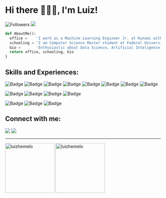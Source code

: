 <h1> Hi there 👨🏻‍💻, I'm Luiz! </h1>
 
![Followers](https://img.shields.io/github/followers/luizhemelo?style=social) ![](https://komarev.com/ghpvc/?username=luizhemelo&style=flat-square&color=ff69b4)

```python
def AboutMe():
  office =    'I work as a Machine Learning Engineer Jr. at Kunumi with a focus on health research. 💚'
  schooling = 'I am Computer Science Master student at Federal University of Minas Gerais (UFMG). 📚'
  bio =       'Enthusiastic about Data Science, Artificial Inteligence, Machine Learning and Deep Learning. ✨'
  return office, schooling, bio
}
```
<h2> Skills and Experiences: </h2>

![Badge](https://img.shields.io/badge/Python-FFD43B?style=for-the-badge&logo=python&logoColor=darkgreen) ![Badge](https://img.shields.io/badge/C%2B%2B-00599C?style=for-the-badge&logo=c%2B%2B&logoColor=white) ![Badge](https://img.shields.io/badge/C-00599C?style=for-the-badge&logo=c&logoColor=white) ![Badge](https://img.shields.io/badge/React_Native-20232A?style=for-the-badge&logo=react&logoColor=61DAFB) ![Badge](https://img.shields.io/badge/conda-342B029.svg?&style=for-the-badge&logo=anaconda&logoColor=white) ![Badge](https://img.shields.io/badge/Jupyter-F37626.svg?&style=for-the-badge&logo=Jupyter&logoColor=white) ![Badge](https://img.shields.io/badge/Git-F05032?style=for-the-badge&logo=git&logoColor=white) ![Badge](https://img.shields.io/badge/LaTeX-47A141?style=for-the-badge&logo=LaTeX&logoColor=white)

![Badge](https://img.shields.io/badge/Adobe%20Photoshop-31A8FF?style=for-the-badge&logo=Adobe%20Photoshop&logoColor=black) ![Badge](https://img.shields.io/badge/Adobe%20Lightroom-31A8FF?style=for-the-badge&logo=Adobe%20Lightroom&logoColor=white) ![Badge](https://img.shields.io/badge/Adobe%20Premiere%20Pro-9999FF?style=for-the-badge&logo=Adobe%20Premiere%20Pro&logoColor=white) ![Badge](https://img.shields.io/badge/Adobe%20Illustrator-FF9A00?style=for-the-badge&logo=adobe%20illustrator&logoColor=white)

![Badge](https://img.shields.io/badge/Windows-0078D6?style=for-the-badge&logo=windows&logoColor=white) ![Badge](https://img.shields.io/badge/Ubuntu-E95420?style=for-the-badge&logo=ubuntu&logoColor=white) ![Badge](https://img.shields.io/badge/mac%20os-000000?style=for-the-badge&logo=apple&logoColor=white)

<h2> Connect with me: </h2>

[<img src="https://img.shields.io/badge/LinkedIn-0077B5?style=for-the-badge&logo=linkedin&logoColor=white" />](https://www.linkedin.com/in/luizhemelo) [<img src="https://img.shields.io/badge/Gmail-D14836?style=for-the-badge&logo=gmail&logoColor=white" />](mailto:luizhemelo@gmail.com)

<hr> </hr>
<img align="left" height="160px" src="https://github-readme-stats.vercel.app/api?username=luizhemelo&show_icons=true&theme=material-palenight" alt="luizhemelo" /><img align="left" height="160px" src="https://github-readme-stats.vercel.app/api/top-langs?username=luizhemelo&show_icons=true&theme=material-palenight&locale=en&layout=compact" alt="luizhemelo" />
